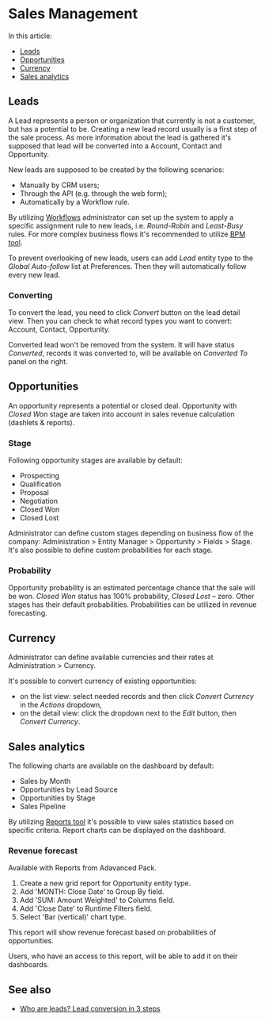 # Sales Management

In this article:

* [Leads](#leads)
* [Opportunities](#opportunities)
* [Currency](#currency)
* [Sales analytics](#sales-analytics)

## Leads

A Lead represents a person or organization that currently is not a customer, but has a potential to be. Creating a new lead record usually is a first step of the sale process. As more information about the lead is gathered it's supposed that lead will be converted into a Account, Contact and Opportunity.

New leads are supposed to be created by the following scenarios:

* Manually by CRM users;
* Through the API (e.g. through the web form);
* Automatically by a Workflow rule.

By utilizing [Workflows](../administration/workflows.md) administrator can set up the system to apply a specific assignment rule to new leads, i.e. *Round-Robin* and *Least-Busy* rules. For more complex business flows it's recommended to utilize [BPM tool](../administration/bpm.md).

To prevent overlooking of new leads, users can add *Lead* entity type to the *Global Auto-follow* list at Preferences. Then they will automatically follow every new lead.

### Converting

To convert the lead, you need to click *Convert* button on the lead detail view. Then you can check to what record types you want to convert: Account, Contact, Opportunity.

Converted lead won't be removed from the system. It will have status *Converted*, records it was converted to, will be available on *Converted To* panel on the right.

## Opportunities

An opportunity represents a potential or closed deal. Opportunity with *Closed Won* stage are taken into account in sales revenue calculation (dashlets & reports).

### Stage

Following opportunity stages are available by default:

* Prospecting
* Qualification
* Proposal
* Negotiation
* Closed Won
* Closed Lost

Administrator can define custom stages depending on business flow of the company: Administration > Entity Manager > Opportunity > Fields > Stage. It's also possible to define custom probabilities for each stage.

### Probability

Opportunity probability is an estimated percentage chance that the sale will be won. *Closed Won* status has 100% probability, *Closed Lost* – zero. Other stages has their default probabilities. Probabilities can be utilized in revenue forecasting.

## Currency

Administrator can define available currencies and their rates at Administration > Currency.

It's possible to convert currency of existing opportunities:

* on the list view: select needed records and then click *Convert Currency* in the *Actions* dropdown,
* on the detail view: click the dropdown next to the *Edit* button, then *Convert Currency*.

## Sales analytics

The following charts are available on the dashboard by default:

* Sales by Month
* Opportunities by Lead Source
* Opportunities by Stage
* Sales Pipeline

By utilizing [Reports tool](reports.md) it's possible to view sales statistics based on specific criteria. Report charts can be displayed on the dashboard.

### Revenue forecast

Available with Reports from Adavanced Pack.

1. Create a new grid report for Opportunity entity type.
2. Add 'MONTH: Close Date' to Group By field.
3. Add 'SUM: Amount Weighted' to Columns field.
4. Add 'Close Date' to Runtime Filters field.
5. Select 'Bar (vertical)' chart type.

This report will show revenue forecast based on probabilities of opportunities.

Users, who have an access to this report, will be able to add it on their dashboards.

## See also

* [Who are leads? Lead conversion in 3 steps](https://www.espocrm.com/tips/lead-conversion/)

